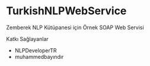 # TurkishNLPWebService

Zemberek NLP Kütüpanesi için Örnek SOAP Web Servisi

Katkı Sağlayanlar
- NLPDeveloperTR
- muhammedbayındır

